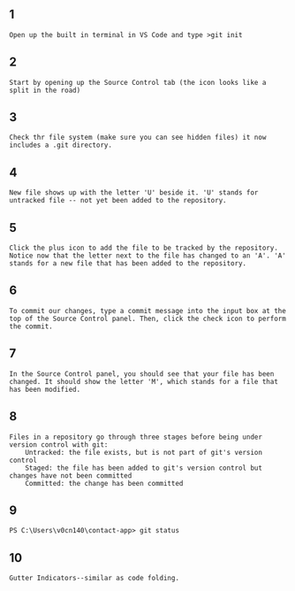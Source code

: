 ## 1 
    Open up the built in terminal in VS Code and type >git init

## 2
    Start by opening up the Source Control tab (the icon looks like a split in the road)

## 3
    Check thr file system (make sure you can see hidden files) it now includes a .git directory.

## 4
    New file shows up with the letter 'U' beside it. 'U' stands for untracked file -- not yet been added to the repository.

## 5
    Click the plus icon to add the file to be tracked by the repository. Notice now that the letter next to the file has changed to an 'A'. 'A' stands for a new file that has been added to the repository.

## 6
    To commit our changes, type a commit message into the input box at the top of the Source Control panel. Then, click the check icon to perform the commit.

## 7
    In the Source Control panel, you should see that your file has been changed. It should show the letter 'M', which stands for a file that has been modified.

## 8
    Files in a repository go through three stages before being under version control with git:
        Untracked: the file exists, but is not part of git's version control
        Staged: the file has been added to git's version control but changes have not been committed
        Committed: the change has been committed

## 9
    PS C:\Users\v0cn140\contact-app> git status

## 10
    Gutter Indicators--similar as code folding.
